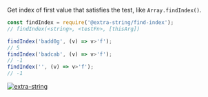 Get index of first value that satisfies the test, like `Array.findIndex()`.

```javascript
const findIndex = require('@extra-string/find-index');
// findIndex(<string>, <testFn>, [thisArg])

findIndex('badd0g', (v) => v>'f');
// 5
findIndex('badcab', (v) => v>'f');
// -1
findIndex('', (v) => v>'f');
// -1
```


[![extra-string](https://i.imgur.com/y4YVIau.jpg)](https://www.npmjs.com/package/extra-string)
